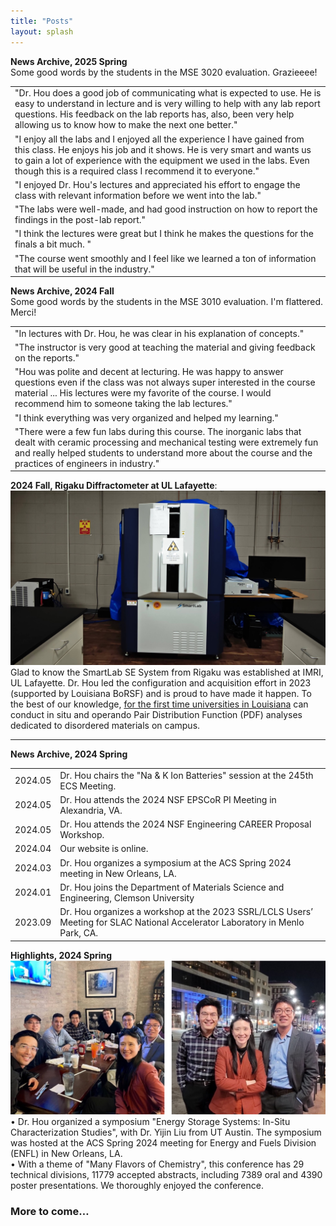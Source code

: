 ```yaml
---
title: "Posts"
layout: splash
---
```

<!-- &bull;&nbsp;text<br> -->
<strong>News Archive, 2025 Spring</strong><br>
Some good words by the students in the MSE 3020 evaluation. Grazieeee!<br>
<table><tbody>
  <tr><td>"Dr. Hou does a good job of communicating what is expected to use. He is easy to understand in lecture and is very willing to help with any lab report questions. His feedback on the lab reports has, also, been very help allowing us to know how to make the next one better."</td></tr>
  <tr><td>"I enjoy all the labs and I enjoyed all the experience I have gained from this class. He enjoys his job and it shows. He is very smart and wants us to gain a lot of experience with the equipment we used in the labs. Even though this is a required class I recommend it to everyone."</td></tr>
  <tr><td>"I enjoyed Dr. Hou's lectures and appreciated his effort to engage the class with relevant information before we went into the lab."</td></tr>
  <tr><td>"The labs were well-made, and had good instruction on how to report the findings in the post-lab report."</td></tr>
  <tr><td>"I think the lectures were great but I think he makes the questions for the finals a bit much. "</td></tr>
  <tr><td>"The course went smoothly and I feel like we learned a ton of information that will be useful in the industry."</td></tr>
</tbody></table>

<strong>News Archive, 2024 Fall</strong><br>
Some good words by the students in the MSE 3010 evaluation. I'm flattered. Merci!<br>
<table><tbody>
  <tr><td>"In lectures with Dr. Hou, he was clear in his explanation of concepts."</td></tr>
  <tr><td>"The instructor is very good at teaching the material and giving feedback on the reports."</td></tr>
  <tr><td>"Hou was polite and decent at lecturing. He was happy to answer questions even if the class was not always super interested in the course material ... His lectures were my favorite of the course. I would recommend him to someone taking the lab lectures."</td></tr>
  <tr><td>"I think everything was very organized and helped my learning."</td></tr>
  <tr><td>"There were a few fun labs during this course. The inorganic labs that dealt with ceramic processing and mechanical testing were extremely fun and really helped students to understand more about the course and the practices of engineers in industry."</td></tr>
</tbody></table>

<b>2024 Fall, Rigaku Diffractometer at UL Lafayette</b>:<br>
<img alt="Rigaku_XRD" src="/assets/images/202412_Rigaku_XRD.jpg" width=720px><br>
Glad to know the SmartLab SE System from Rigaku was established at IMRI, UL Lafayette. Dr. Hou led the configuration and acquisition effort in 2023 (supported by Louisiana BoRSF) and is proud to have made it happen. To the best of our knowledge, <u>for the first time universities in Louisiana</u> can conduct in situ and operando Pair Distribution Function (PDF) analyses dedicated to disordered materials on campus.<br>

<hr>
<strong>News Archive, 2024 Spring</strong>
<table><tbody>  
  <tr><td>2024.05</td><td>Dr. Hou chairs the "Na & K Ion Batteries" session at the 245th ECS Meeting.</td></tr>
  <tr><td>2024.05</td><td>Dr. Hou attends the 2024 NSF EPSCoR PI Meeting in Alexandria, VA.</td></tr>
  <tr><td>2024.05</td><td>Dr. Hou attends the 2024 NSF Engineering CAREER Proposal Workshop.</td></tr>
  <tr><td>2024.04</td><td>Our website is online.</td></tr>
  <tr><td>2024.03</td><td>Dr. Hou organizes a symposium at the ACS Spring 2024 meeting in New Orleans, LA.</td></tr>
  <tr><td>2024.01</td><td>Dr. Hou joins the Department of Materials Science and Engineering, Clemson University</td></tr>
  <tr><td>2023.09</td><td>Dr. Hou organizes a workshop at the 2023 SSRL/LCLS Users’ Meeting for SLAC National Accelerator Laboratory in Menlo Park, CA.</td></tr>
</tbody></table>

<strong>Highlights, 2024 Spring</strong><br>
<img alt="ACS_Spring" src="/assets/images/202404_ACS_Spring.jpg" width=720px><br>
&bull;&nbsp;Dr. Hou organized a symposium "Energy Storage Systems: In-Situ Characterization Studies", with Dr. Yijin Liu from UT Austin. The symposium was hosted at the ACS Spring 2024 meeting for Energy and Fuels Division (ENFL) in New Orleans, LA.<br>
&bull;&nbsp;With a theme of "Many Flavors of Chemistry", this conference has 29 technical divisions, 11779 accepted abstracts, including 7389 oral and 4390 poster presentations. We thoroughly enjoyed the conference.<br>

<h3>More to come…</h3>